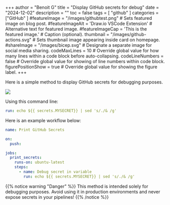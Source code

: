 +++
author = "Benoit G"
title = "Display GitHub secrets for debug"
date = "2024-12-02"
description = ""
toc = false
tags = [
    "github"
]
categories = ["GitHub"
]
#featureImage = "/images/githubtest.png" # Sets featured image on blog post.
#featureImageAlt = 'Draw.io VSCode Extension' # Alternative text for featured image.
#featureImageCap = 'This is the featured image.' # Caption (optional).
thumbnail = "/images/github-actions.svg" # Sets thumbnail image appearing inside card on homepage.
#shareImage = "/images/bicep.svg" # Designate a separate image for social media sharing.
codeMaxLines = 10 # Override global value for how many lines within a code block before auto-collapsing.
codeLineNumbers = false # Override global value for showing of line numbers within code block.
figurePositionShow = true # Override global value for showing the figure label.
+++

Here is a simple method to display GitHub secrets for debugging purposes.
<!--more-->

<img src="/images/github-actions.svg">

Using this command line:

```Yaml
run: echo ${{ secrets.MYSECRET}} | sed 's/./& /g'
```

Here is an example workflow below:

```Yaml
name: Print GitHub Secrets

on:
  push:

jobs:
  print_secrets:
    runs-on: ubuntu-latest
    steps:
      - name: Debug secret in variable
        run: echo ${{ secrets.MYSECRET}} | sed 's/./& /g'
```

{{% notice warning "Danger" %}}
This method is intended solely for debugging purposes. Avoid using it in production environments and never expose secrets in your pipelines!
{{% /notice %}}
